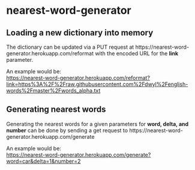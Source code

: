 # nearest-word-generator
## Loading a new dictionary into memory
<p>The dictionary can be updated via a PUT request at https://nearest-word-generator.herokuapp.com/reformat with the encoded URL for the <strong>link</strong> parameter. <br>

An example would be: <br>
https://nearest-word-generator.herokuapp.com/reformat?link=https%3A%2F%2Fraw.githubusercontent.com%2Fdwyl%2Fenglish-words%2Fmaster%2Fwords_alpha.txt</p>

## Generating nearest words
<p>Generating the nearest words for a given parameters for <strong> word, delta, and number</strong> can be done by sending a get request to 
https://nearest-word-generator.herokuapp.com/generate

An example would be: <br>
https://nearest-word-generator.herokuapp.com/generate?word=car&delta=1&number=2
 </p>